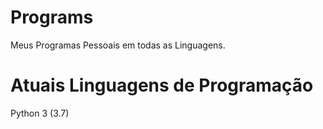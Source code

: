 # Programs 
Meus Programas Pessoais em todas as Linguagens.

# Atuais Linguagens de Programação
Python 3 (3.7)
